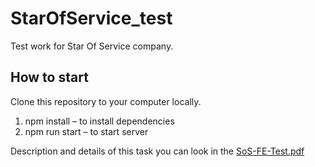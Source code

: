 # StarOfService_test

Test work for Star Of Service company.

## How to start
Clone this repository to your computer locally.
1) npm install – to install dependencies
2) npm run start – to start server

Description and details of this task you can look in the [SoS-FE-Test.pdf](https://github.com/maliyshock/StarOfService_test/blob/master/SoS-FE-Test.pdf)
